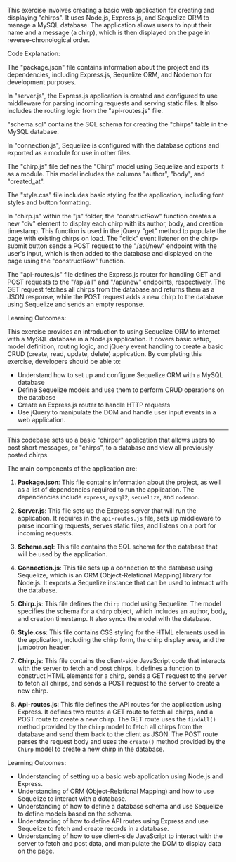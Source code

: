 This exercise involves creating a basic web application for creating and displaying "chirps". It uses Node.js, Express.js, and Sequelize ORM to manage a MySQL database. The application allows users to input their name and a message (a chirp), which is then displayed on the page in reverse-chronological order.

Code Explanation:

The "package.json" file contains information about the project and its dependencies, including Express.js, Sequelize ORM, and Nodemon for development purposes.

In "server.js", the Express.js application is created and configured to use middleware for parsing incoming requests and serving static files. It also includes the routing logic from the "api-routes.js" file.

"schema.sql" contains the SQL schema for creating the "chirps" table in the MySQL database.

In "connection.js", Sequelize is configured with the database options and exported as a module for use in other files.

The "chirp.js" file defines the "Chirp" model using Sequelize and exports it as a module. This model includes the columns "author", "body", and "created_at".

The "style.css" file includes basic styling for the application, including font styles and button formatting.

In "chirp.js" within the "js" folder, the "constructRow" function creates a new "div" element to display each chirp with its author, body, and creation timestamp. This function is used in the jQuery "get" method to populate the page with existing chirps on load. The "click" event listener on the chirp-submit button sends a POST request to the "/api/new" endpoint with the user's input, which is then added to the database and displayed on the page using the "constructRow" function.

The "api-routes.js" file defines the Express.js router for handling GET and POST requests to the "/api/all" and "/api/new" endpoints, respectively. The GET request fetches all chirps from the database and returns them as a JSON response, while the POST request adds a new chirp to the database using Sequelize and sends an empty response.

Learning Outcomes:

This exercise provides an introduction to using Sequelize ORM to interact with a MySQL database in a Node.js application. It covers basic setup, model definition, routing logic, and jQuery event handling to create a basic CRUD (create, read, update, delete) application. By completing this exercise, developers should be able to:

-   Understand how to set up and configure Sequelize ORM with a MySQL database
-   Define Sequelize models and use them to perform CRUD operations on the database
-   Create an Express.js router to handle HTTP requests
-   Use jQuery to manipulate the DOM and handle user input events in a web application.

---------------------------------------------------------

This codebase sets up a basic "chirper" application that allows users to post short messages, or "chirps", to a database and view all previously posted chirps.

The main components of the application are:

1.  **Package.json**: This file contains information about the project, as well as a list of dependencies required to run the application. The dependencies include `express`, `mysql2`, `sequelize`, and `nodemon`.
    
2.  **Server.js**: This file sets up the Express server that will run the application. It requires in the `api-routes.js` file, sets up middleware to parse incoming requests, serves static files, and listens on a port for incoming requests.
    
3.  **Schema.sql**: This file contains the SQL schema for the database that will be used by the application.
    
4.  **Connection.js**: This file sets up a connection to the database using Sequelize, which is an ORM (Object-Relational Mapping) library for Node.js. It exports a Sequelize instance that can be used to interact with the database.
    
5.  **Chirp.js**: This file defines the `Chirp` model using Sequelize. The model specifies the schema for a `Chirp` object, which includes an author, body, and creation timestamp. It also syncs the model with the database.
    
6.  **Style.css**: This file contains CSS styling for the HTML elements used in the application, including the chirp form, the chirp display area, and the jumbotron header.
    
7.  **Chirp.js**: This file contains the client-side JavaScript code that interacts with the server to fetch and post chirps. It defines a function to construct HTML elements for a chirp, sends a GET request to the server to fetch all chirps, and sends a POST request to the server to create a new chirp.
    
8.  **Api-routes.js**: This file defines the API routes for the application using Express. It defines two routes: a GET route to fetch all chirps, and a POST route to create a new chirp. The GET route uses the `findAll()` method provided by the `Chirp` model to fetch all chirps from the database and send them back to the client as JSON. The POST route parses the request body and uses the `create()` method provided by the `Chirp` model to create a new chirp in the database.
    

Learning Outcomes:

-   Understanding of setting up a basic web application using Node.js and Express.
-   Understanding of ORM (Object-Relational Mapping) and how to use Sequelize to interact with a database.
-   Understanding of how to define a database schema and use Sequelize to define models based on the schema.
-   Understanding of how to define API routes using Express and use Sequelize to fetch and create records in a database.
-   Understanding of how to use client-side JavaScript to interact with the server to fetch and post data, and manipulate the DOM to display data on the page.